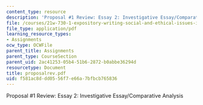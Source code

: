 ```yaml
---
content_type: resource
description: 'Proposal #1 Review: Essay 2: Investigative Essay/Comparative Analysis'
file: /courses/21w-730-1-expository-writing-social-and-ethical-issues-in-print-photography-and-film-fall-2005/f581ac8ddd0556f7e66a7bfbcb765836_proposalrev.pdf
file_type: application/pdf
learning_resource_types:
- Assignments
ocw_type: OCWFile
parent_title: Assignments
parent_type: CourseSection
parent_uid: 2ac41253-05b4-51b6-2872-b0abbe36294d
resourcetype: Document
title: proposalrev.pdf
uid: f581ac8d-dd05-56f7-e66a-7bfbcb765836
---
```

Proposal #1 Review: Essay 2: Investigative Essay/Comparative Analysis

